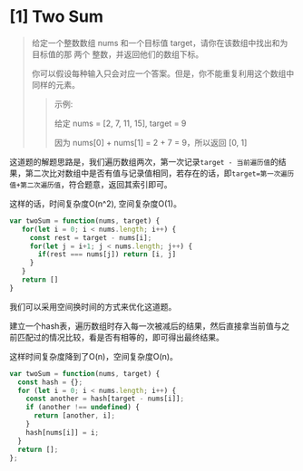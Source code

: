 # [1] Two Sum

> 给定一个整数数组 nums 和一个目标值 target，请你在该数组中找出和为目标值的那 两个 整数，并返回他们的数组下标。
>
> 你可以假设每种输入只会对应一个答案。但是，你不能重复利用这个数组中同样的元素。
>
>> 示例:
>>
>> 给定 nums = [2, 7, 11, 15], target = 9
>>
>> 因为 nums[0] + nums[1] = 2 + 7 = 9，所以返回 [0, 1]

这道题的解题思路是，我们遍历数组两次，第一次记录`target - 当前遍历值`的结果，第二次比对数组中是否有值与记录值相同，若存在的话，即`target=第一次遍历值+第二次遍历值`，符合题意，返回其索引即可。

这样的话，时间复杂度O(n^2), 空间复杂度O(1)。

```js
var twoSum = function(nums, target) {
   for(let i = 0; i < nums.length; i++) {
     const rest = target - nums[i];
     for(let j = i+1; j < nums.length; j++) {
       if(rest === nums[j]) return [i, j]
     }
   }
   return []
}
```

我们可以采用空间换时间的方式来优化这道题。

建立一个hash表，遍历数组时存入每一次被减后的结果，然后直接拿当前值与之前匹配过的情况比较，看是否有相等的，即可得出最终结果。

这样时间复杂度降到了O(n)，空间复杂度O(n)。

```js
var twoSum = function(nums, target) {
  const hash = {};
  for (let i = 0; i < nums.length; i++) {
    const another = hash[target - nums[i]];
    if (another !== undefined) {
      return [another, i];
    }
    hash[nums[i]] = i;
  }
  return [];
};
```
